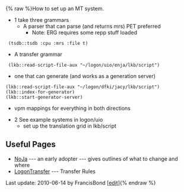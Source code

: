 {% raw %}How to set up an MT system.

- 1 take three grammars
  - A parser that can parse (and returns mrs) PET preferred
    - Note: ERG requires some repp stuff loaded

<!-- -->


     (tsdb::tsdb :cpu :mrs :file t)

- A transfer grammar

<!-- -->


     (lkb::read-script-file-aux "~/logon/uio/enja/lkb/script")

- one that can generate (and works as a generation server)

<!-- -->


    (lkb::read-script-file-aux "~/logon/dfki/jacy/lkb/script")
    (lkb::index-for-generator)
    (lkb::start-generator-server)

- vpm mappings for everything in both directions

<!-- -->


- 2 See example systems in logon/uio
  - set up the translation grid in lkb/script

## Useful Pages

- [NoJa](https://delph-in.github.io/docs/tools/NoJa) --- an early adopter --- gives outlines of what to
change and where
- [LogonTransfer](https://delph-in.github.io/docs/tools/LogonTransfer) --- Transfer Rules

Last update: 2010-06-14 by FrancisBond [[edit](https://github.com/delph-in/docs/wiki/MachineTranslationTutorial/_edit)]{% endraw %}
